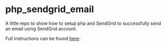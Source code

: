 # php_sendgrid_email
A little repo to show how to setup php and SendGrid to successfully send an email using SendGrid account.

Full instructions can be found [here](https://hectorhpflores72.wixsite.com/dreamscreate/post/sending-emails-using-php-sendgrid):
